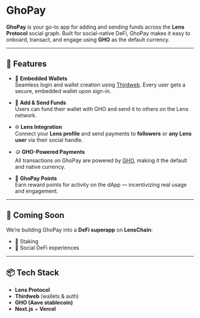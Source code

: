 # GhoPay

**GhoPay** is your go-to app for adding and sending funds across the **Lens Protocol** social graph. Built for social-native DeFi, GhoPay makes it easy to onboard, transact, and engage using **GHO** as the default currency.

---

## 🚀 Features

- 🔐 **Embedded Wallets**  
  Seamless login and wallet creation using [Thirdweb](https://thirdweb.com/). Every user gets a secure, embedded wallet upon sign-in.

- 💸 **Add & Send Funds**  
  Users can fund their wallet with GHO and send it to others on the Lens network.

- 🌐 **Lens Integration**  
  Connect your **Lens profile** and send payments to **followers** or **any Lens user** via their social handle.

- 🪙 **GHO-Powered Payments**  
  All transactions on GhoPay are powered by [GHO](https://gho.aave.com/), making it the default and native currency.

- 🎯 **GhoPay Points**  
  Earn reward points for activity on the dApp — incentivizing real usage and engagement.

---

## 🔮 Coming Soon

We’re building GhoPay into a **DeFi superapp** on **LensChain**:

- 🧱 Staking  
- 🌱 Social DeFi experiences  

---

## 📦 Tech Stack

- **Lens Protocol**
- **Thirdweb** (wallets & auth)
- **GHO (Aave stablecoin)**
- **Next.js** + **Vercel**
